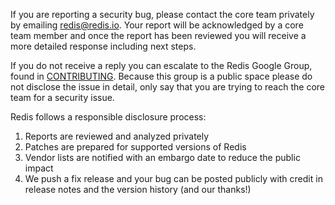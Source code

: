 If you are reporting a security bug, please contact the core team privately
by emailing redis@redis.io. Your report will be acknowledged by a core team
member and once the report has been reviewed you will receive a more detailed
response including next steps.

If you do not receive a reply you can escalate to the Redis Google Group,
found in [CONTRIBUTING](CONTRIBUTING). Because this group is a public space please do not disclose the
issue in detail, only say that you are trying to reach the core team for a
security issue.

Redis follows a responsible disclosure process:

1. Reports are reviewed and analyzed privately
2. Patches are prepared for supported versions of Redis
3. Vendor lists are notified with an embargo date to reduce the public impact
4. We push a fix release and your bug can be posted publicly with credit in
   release notes and the version history (and our thanks!)